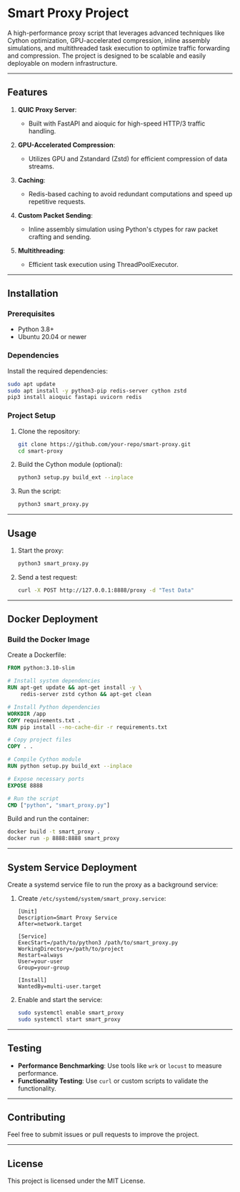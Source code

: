 # Smart Proxy Project

A high-performance proxy script that leverages advanced techniques like Cython optimization, GPU-accelerated compression, inline assembly simulations, and multithreaded task execution to optimize traffic forwarding and compression. The project is designed to be scalable and easily deployable on modern infrastructure.

---

## Features

1. **QUIC Proxy Server**:

   - Built with FastAPI and aioquic for high-speed HTTP/3 traffic handling.

2. **GPU-Accelerated Compression**:

   - Utilizes GPU and Zstandard (Zstd) for efficient compression of data streams.

3. **Caching**:

   - Redis-based caching to avoid redundant computations and speed up repetitive requests.

4. **Custom Packet Sending**:

   - Inline assembly simulation using Python's ctypes for raw packet crafting and sending.

5. **Multithreading**:

   - Efficient task execution using ThreadPoolExecutor.

---

## Installation

### Prerequisites

- Python 3.8+
- Ubuntu 20.04 or newer

### Dependencies

Install the required dependencies:

```bash
sudo apt update
sudo apt install -y python3-pip redis-server cython zstd
pip3 install aioquic fastapi uvicorn redis
```

### Project Setup

1. Clone the repository:

   ```bash
   git clone https://github.com/your-repo/smart-proxy.git
   cd smart-proxy
   ```

2. Build the Cython module (optional):

   ```bash
   python3 setup.py build_ext --inplace
   ```

3. Run the script:

   ```bash
   python3 smart_proxy.py
   ```

---

## Usage

1. Start the proxy:

   ```bash
   python3 smart_proxy.py
   ```

2. Send a test request:

   ```bash
   curl -X POST http://127.0.0.1:8888/proxy -d "Test Data"
   ```

---

## Docker Deployment

### Build the Docker Image

Create a Dockerfile:

```dockerfile
FROM python:3.10-slim

# Install system dependencies
RUN apt-get update && apt-get install -y \
    redis-server zstd cython && apt-get clean

# Install Python dependencies
WORKDIR /app
COPY requirements.txt .
RUN pip install --no-cache-dir -r requirements.txt

# Copy project files
COPY . .

# Compile Cython module
RUN python setup.py build_ext --inplace

# Expose necessary ports
EXPOSE 8888

# Run the script
CMD ["python", "smart_proxy.py"]
```

Build and run the container:

```bash
docker build -t smart_proxy .
docker run -p 8888:8888 smart_proxy
```

---

## System Service Deployment

Create a systemd service file to run the proxy as a background service:

1. Create `/etc/systemd/system/smart_proxy.service`:

   ```plaintext
   [Unit]
   Description=Smart Proxy Service
   After=network.target

   [Service]
   ExecStart=/path/to/python3 /path/to/smart_proxy.py
   WorkingDirectory=/path/to/project
   Restart=always
   User=your-user
   Group=your-group

   [Install]
   WantedBy=multi-user.target
   ```

2. Enable and start the service:

   ```bash
   sudo systemctl enable smart_proxy
   sudo systemctl start smart_proxy
   ```

---

## Testing

- **Performance Benchmarking**: Use tools like `wrk` or `locust` to measure performance.
- **Functionality Testing**: Use `curl` or custom scripts to validate the functionality.

---

## Contributing

Feel free to submit issues or pull requests to improve the project.

---

## License

This project is licensed under the MIT License.

